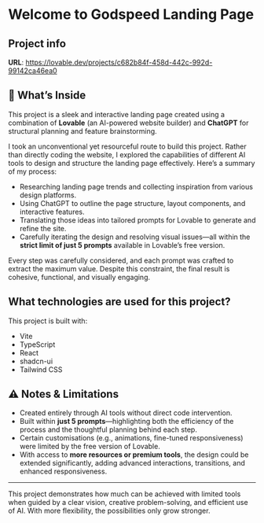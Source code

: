 # Welcome to Godspeed Landing Page

## Project info

**URL**: https://lovable.dev/projects/c682b84f-458d-442c-992d-99142ca46ea0

## 📌 What’s Inside

This project is a sleek and interactive landing page created using a combination of **Lovable** (an AI-powered website builder) and **ChatGPT** for structural planning and feature brainstorming.

I took an unconventional yet resourceful route to build this project. Rather than directly coding the website, I explored the capabilities of different AI tools to design and structure the landing page effectively. Here’s a summary of my process:

- Researching landing page trends and collecting inspiration from various design platforms.
- Using ChatGPT to outline the page structure, layout components, and interactive features.
- Translating those ideas into tailored prompts for Lovable to generate and refine the site.
- Carefully iterating the design and resolving visual issues—all within the **strict limit of just 5 prompts** available in Lovable’s free version.

Every step was carefully considered, and each prompt was crafted to extract the maximum value. Despite this constraint, the final result is cohesive, functional, and visually engaging.

## What technologies are used for this project?

This project is built with:

- Vite
- TypeScript
- React
- shadcn-ui
- Tailwind CSS

## ⚠️ Notes & Limitations

- Created entirely through AI tools without direct code intervention.
- Built within **just 5 prompts**—highlighting both the efficiency of the process and the thoughtful planning behind each step.
- Certain customisations (e.g., animations, fine-tuned responsiveness) were limited by the free version of Lovable.
- With access to **more resources or premium tools**, the design could be extended significantly, adding advanced interactions, transitions, and enhanced responsiveness.

---

This project demonstrates how much can be achieved with limited tools when guided by a clear vision, creative problem-solving, and efficient use of AI. With more flexibility, the possibilities only grow stronger.




